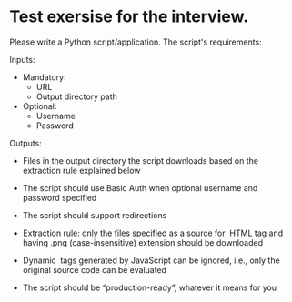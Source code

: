 # Test exersise for the interview.

Please write a Python script/application. The script's requirements:

Inputs:
- Mandatory:
  * URL
  * Output directory path
- Optional:
  * Username
  * Password

Outputs:
- Files in the output directory the script downloads based on the extraction rule
explained below

- The script should use Basic Auth when optional username and password specified
- The script should support redirections
- Extraction rule: only the files specified as a source for <img> HTML tag and having .png
(case-insensitive) extension should be downloaded
- Dynamic <img> tags generated by JavaScript can be ignored, i.e., only the original source
code can be evaluated
- The script should be “production-ready”, whatever it means for you

